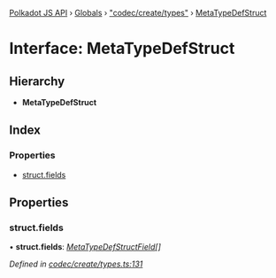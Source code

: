 [Polkadot JS API](../README.md) › [Globals](../globals.md) › ["codec/create/types"](../modules/_codec_create_types_.md) › [MetaTypeDefStruct](_codec_create_types_.metatypedefstruct.md)

# Interface: MetaTypeDefStruct

## Hierarchy

* **MetaTypeDefStruct**

## Index

### Properties

* [struct.fields](_codec_create_types_.metatypedefstruct.md#struct.fields)

## Properties

###  struct.fields

• **struct.fields**: *[MetaTypeDefStructField](_codec_create_types_.metatypedefstructfield.md)[]*

*Defined in [codec/create/types.ts:131](https://github.com/polkadot-js/api/blob/35c63a52c8/packages/types/src/codec/create/types.ts#L131)*
